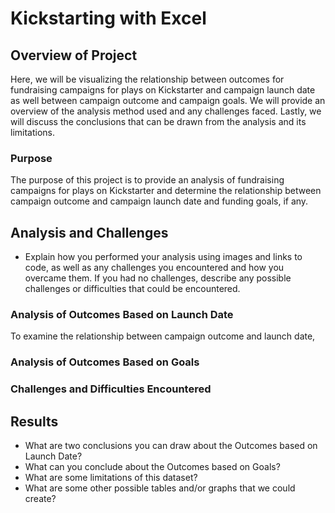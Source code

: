# Kickstarting with Excel
## Overview of Project
Here, we will be visualizing the relationship between outcomes for fundraising campaigns for plays on Kickstarter and campaign launch date as well between campaign outcome and campaign goals. We will provide an overview of the analysis method used and any challenges faced. Lastly, we will discuss the conclusions that can be drawn from the analysis and its limitations.
### Purpose
The purpose of this project is to provide an analysis of fundraising campaigns for plays on Kickstarter and determine the relationship between campaign outcome and campaign launch date and funding goals, if any.
## Analysis and Challenges
- Explain how you performed your analysis using images and links to code, as well as any challenges you encountered and how you overcame them. If you had no challenges, describe any possible challenges or difficulties that could be encountered.
### Analysis of Outcomes Based on Launch Date
To examine the relationship between campaign outcome and launch date, 
### Analysis of Outcomes Based on Goals
### Challenges and Difficulties Encountered
## Results
- What are two conclusions you can draw about the Outcomes based on Launch Date?
- What can you conclude about the Outcomes based on Goals?
- What are some limitations of this dataset?
- What are some other possible tables and/or graphs that we could create?
